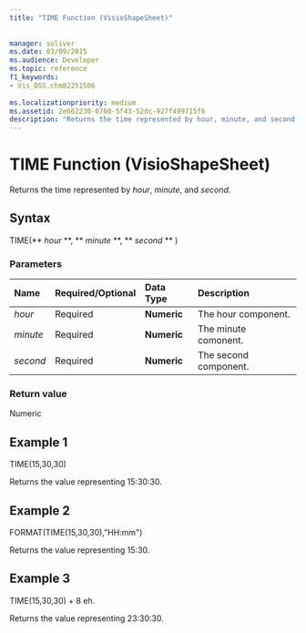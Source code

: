 ```yaml
---
title: "TIME Function (VisioShapeSheet)"
 
 
manager: soliver
ms.date: 03/09/2015
ms.audience: Developer
ms.topic: reference
f1_keywords:
- Vis_DSS.chm82251506
 
ms.localizationpriority: medium
ms.assetid: 2e662230-0760-5f43-52dc-927f499715f6
description: "Returns the time represented by hour, minute, and second."
---
```


# TIME Function (VisioShapeSheet)

Returns the time represented by  _hour_,  _minute_, and  _second_.
  
## Syntax

TIME(** *hour* **, ** *minute* **, ** *second* ** ) 
  
### Parameters

|**Name**|**Required/Optional**|**Data Type**|**Description**|
|:-----|:-----|:-----|:-----|
| _hour_ <br/> |Required  <br/> |**Numeric** <br/> |The hour component. |
| _minute_ <br/> |Required  <br/> |**Numeric** <br/> |The minute comonent. |
| _second_ <br/> |Required  <br/> |**Numeric** <br/> |The second component. |
   
### Return value

Numeric
  
## Example 1

TIME(15,30,30)
  
Returns the value representing 15:30:30.
  
## Example 2

FORMAT(TIME(15,30,30),"HH:mm")
  
Returns the value representing 15:30.
  
## Example 3

TIME(15,30,30) + 8 eh.
  
Returns the value representing 23:30:30.
  

